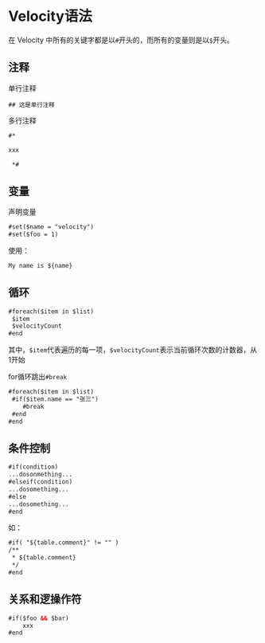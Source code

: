 # Velocity语法

在 Velocity 中所有的关键字都是以`#`开头的，而所有的变量则是以`$`开头。

## 注释

单行注释

`## 这是单行注释`

多行注释

```html
#*

xxx

 *#
```

## 变量

声明变量

```html
#set($name = "velocity")
#set($foo = 1)
```

使用：

```html
My name is ${name}
```

## 循环

```html
#foreach($item in $list)
 $item
 $velocityCount 
#end
```

其中，`$item`代表遍历的每一项，`$velocityCount`表示当前循环次数的计数器，从1开始

for循环跳出`#break`

```html
#foreach($item in $list)
 #if($item.name == "张三")
    #break
 #end
#end
```

## 条件控制

```html
#if(condition)
...dosonmething...
#elseif(condition)
...dosomething...
#else
...dosomething...
#end
```

如：

```html
#if( "${table.comment}" != "" )
/**
 * ${table.comment}
 */
#end
```

## 关系和逻操作符

```html
#if($foo && $bar)
    xxx
#end
```
